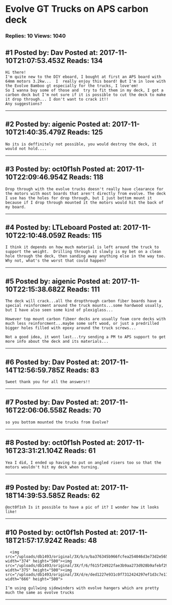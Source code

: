 # Evolve GT Trucks on APS carbon deck

### Replies: 10 Views: 1040

## \#1 Posted by: Dav Posted at: 2017-11-10T21:07:53.453Z Reads: 134

```
Hi there!
I'm quite new to the DIY eboard, I bought at first an APS board with 64mm motors 3.2kw...  I  really enjoy this board! But I'm in love with the Evolve Bamboo gt especially for the trucks, I love'em!
So I wanna buy some of those and  try to fit them in my deck, I got a carbon deck but I'm not sure if it is possible to cut the deck to make it drop through... I don't want to crack it!!
Any suggestions?
```

---
## \#2 Posted by: aigenic Posted at: 2017-11-10T21:40:35.479Z Reads: 125

```
No its is deffinitely not possible, you would destroy the deck, it would not hold....
```

---
## \#3 Posted by: oct0f1sh Posted at: 2017-11-10T22:09:46.954Z Reads: 118

```
Drop through with the evolve trucks doesn't really have clearance for the motors with most boards that aren't directly from evolve. The deck I use has the holes for drop through, but I just bottom mount it because if I drop through mounted it the motors would hit the back of my board.
```

---
## \#4 Posted by: LTLeboard Posted at: 2017-11-10T22:10:48.059Z Reads: 115

```
I think it depends on how much material is left around the truck to support the weight.  Drilling through it slowly is my bet on a clean hole through the deck, then sanding away anything else in the way too.  Why not, what's the worst that could happen?
```

---
## \#5 Posted by: aigenic Posted at: 2017-11-10T22:15:38.682Z Reads: 111

```
The deck will crack...all the dropthrough carbon fiber boards have a special reinforcment around the truck mounts...some hardwood usually, but I have also seen some kind of plexiglass...

However top mount carbon fibeer decks are usually foam core decks with much less reinforcment...maybe some soft wood, or just a predrilled bigger holes filled with epoxy around the truck screws...

Not a good idea, it wont last...try sending a PM to APS support to get more info about the deck and its materials...
```

---
## \#6 Posted by: Dav Posted at: 2017-11-14T12:56:59.785Z Reads: 83

```
Sweet thank you for all the answers!!
```

---
## \#7 Posted by: Dav Posted at: 2017-11-16T22:06:06.558Z Reads: 70

```
so you bottom mounted the trucks from Evolve?
```

---
## \#8 Posted by: oct0f1sh Posted at: 2017-11-16T23:31:21.104Z Reads: 61

```
Yea I did, I ended up having to put on angled risers too so that the motors wouldn't hit my deck when turning.
```

---
## \#9 Posted by: Dav Posted at: 2017-11-18T14:39:53.585Z Reads: 62

```
@oct0f1sh Is it possible to have a pic of it? I wonder how it looks like!
```

---
## \#10 Posted by: oct0f1sh Posted at: 2017-11-18T21:57:17.924Z Reads: 48

```
  <img src="/uploads/db1493/original/3X/b/a/ba376345b966fcfea254046d3e73d2e565d8917e.jpeg" width="374" height="500"><img src="/uploads/db1493/original/3X/f/6/f615f24922fae3b9aa273d928b9afebf29bf6b2f.jpeg" width="375" height="500"><img src="/uploads/db1493/original/3X/d/e/ded1227e931c0f7312424297ef1d3c7e11224432.jpeg" width="666" height="500">

I’m using gullwing sidewinders with evolve hangers which are pretty much the same as evolve trucks
```

---

